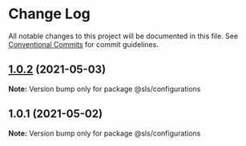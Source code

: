 # Change Log

All notable changes to this project will be documented in this file.
See [Conventional Commits](https://conventionalcommits.org) for commit guidelines.

## [1.0.2](https://github.com/esteveslima/serverless-template/compare/@sls/configurations@1.0.1...@sls/configurations@1.0.2) (2021-05-03)

**Note:** Version bump only for package @sls/configurations





## 1.0.1 (2021-05-02)

**Note:** Version bump only for package @sls/configurations
